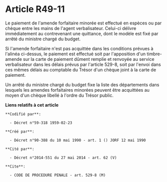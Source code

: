 # Article R49-11

Le paiement de l'amende forfaitaire minorée est effectué en espèces ou par chèque entre les mains de l'agent verbalisateur.
Celui-ci délivre immédiatement au contrevenant une quittance, dont le modèle est fixé par arrêté du ministre chargé du
budget.

Si l'amende forfaitaire n'est pas acquittée dans les conditions prévues à l'alinéa ci-dessus, le paiement est effectué soit
par l'apposition d'un timbre-amende sur la carte de paiement dûment remplie et renvoyée au service verbalisateur dans les
délais prévus par l'article 529-8, soit par l'envoi dans ces mêmes délais au comptable du Trésor d'un chèque joint à la carte
de paiement.

Un arrêté du ministre chargé du budget fixe la liste des départements dans lesquels les amendes forfaitaires minorées peuvent
être acquittées au moyen d'un chèque libellé à l'ordre du Trésor public.

**Liens relatifs à cet article**

	**Codifié par**:

	  - Décret n°59-318 1959-02-23

	**Créé par**:

	  - Décret n°90-388 du 10 mai 1990 - art. 1 () JORF 12 mai 1990

	**Cité par**:

	  - Décret n°2014-551 du 27 mai 2014 - art. 62 (V)

	**Cite**:

	  - CODE DE PROCEDURE PENALE - art. 529-8 (M)
